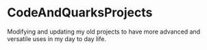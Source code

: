 # CodeAndQuarksProjects
Modifying and updating my old projects to have more advanced
and versatile uses in my day to day life.

